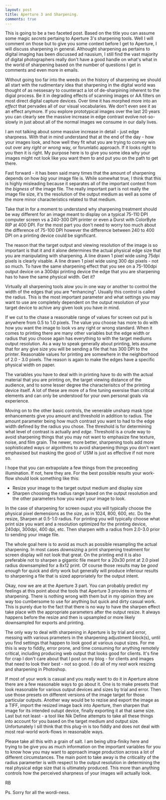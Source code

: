 ```yaml
---
layout: post
title: Aperture 3 and Sharpening. 
comments: true
---
```

This is going to be a two faceted post. Based on the title you can assume some magic <em>secrets</em> pertaing to Aperture 3's sharpening tools. Well I will comment on those but to give you some context before I get to Aperture, I will discuss sharpening in general. Althought sharpening as pertains to digital imaging has been discussed ad nausium, I still find the vast majority of digital photographers really don't have a good handle on what's what in the world of sharpening based on the number of questions I get in comments and even more in emails.

Without going too far into the weeds on the history of sharpening we should all start with the rudimentary idea that sharpening in the digital world was thought of as nessesary to counteract a lot of de-sharpining inherent to the digial process. Be it in degrading effects of scanning images or AA filters on most direct digital capture devices. Over time it has morphed more into an <em>effect</em> that pervades all of our visual vocabularies. We don't even see it as an effect anymore. If you explore prototypical images over the last 20 years you can clearly see the massive increase in edge contrast evolve not-so-slowly in just about all of the normal images we consume in our daily lives.

I am not talking about some massive increase in detail - just edge sharpness. With that in mind understand that at the end of the day - how your images look, and how well they fit what you are trying to convey win out over any <em>right or wrong</em> way, or forumlatic approach. If it looks right to you then it is right. My purpose here is to give you some idea why your images might not look like you want them to and put you on the path to get there.

Fast forward - it has been said many times that the amount of sharpening depends on how <em>big</em> your image file is. While somewhat true, I think that this is highly misleading because it separates all of the important context from the <em>bigness</em> of the image file. The really important part is not really the image file size, it's the resolution of the output medium as well as some of the more minor characteristics related to that medium.

Take that in for a moment to understand why sharpening treatment should be way different for an image meant to display on a typical 75-110 DPI computer screen vs a 240-300 DPI printer or even a Durst with ColorByte RIP at 400 DPI. For the most part you don't need to worry too much about the difference of 75-100 DPI however the difference between 240 to 400 DPI on a printing device could be significant.

The reason that the target output and viewing resolution of the image is so important is that it and it alone determines the actual physical edge size that you are manipulating with sharpening. A line drawn 1 pixel wide using 75dpi pixels is clearly visable. A line drawn 1 pixel wide using 300 dpi pixels - not so much. To have the same sharpening effect that you see on a 75-100dpi output device on a 300dpi printing device the edge that you are sharpening has to have the same physical width. Get it?

Virtually all sharpening tools alow you in one way or another to control the width of the edges that you are *enhancing". Usually this control is called the radius. This is the most important parameter and what settings you may want to use are completely dependent on the output resolution of your target device to achive any given look you have in mind.

If we cut to the chase a reasonable range of values for screen out put is anywhere from 0.5 to 1.0 pixels. The value you choose has more to do with how you want the image to look vs any right or wrong standard. When it comes to printing there are many other variables but the edge width or radius that you choose again has everything to with the target mediums output resolution. As a way to speak generally about printing, lets assume that for any give size you will be sending a file that has 300 DPI to the printer. Reasonable values for printing are somewhere in the neighborhood of 2.0 - 3.0 pixels. The reason is again to make the edges have a specific physical width on paper.

The variables you have to deal with in printing have to do with the actual material that you are printing on, the target viewing distance of the audience, and to some lesser degree the characterisitcs of the printing device itself. A lot of these are more of a fine tuning exersise than critical elements and can only be understood for your own personal goals via experience.

Moving on to the other basic controls, the venerable unsharp mask type enhancements give you amount and threshold in addition to radius. The amount parameter being how much contrast you want to had to the edge width defined by the radius you chose. The threshold is for determining what level of contrast is actually and <em>edge</em>. Threshold is a crude way to avoid sharpening things that you may not want to emphasize fine texture, noise, and film grain. The newer, more better, sharpening tools add more sophisticated ways or algorithms to avoid sharpening things you don't want emphasised but masking the good ol' USM is just as effective if not more so.

I hope that you can extrapolate a few things from the preceeding illumination. If not, here they are. For the best possible results your work-flow should look something like this:
<ul>
	<li>Resize your image to the target output medium and display size</li>
	<li>Sharpen choosing the radius range based on the output resolution and the other parameters how you want your image to look.</li>
</ul>
In the case of sharpening for screen ouput you will typically choose the physical pixel demensions as the <em>size</em>, as in 1024, 800, 600, etc. Do the resize, Sharpen at 0.5-1.0 radius. For printing you will typically choose what print size you want and a resolution optimized for the printing device, 240dpi, 300dpi, 400 dpi, etc. Then sharpen with a radius from 2.0-3.0 prior to sending your image file.

The whole goal here is to avoid as much as possible resampling the actual sharpening. In most cases <em>downsizing</em> a print sharpening treatment for screen display will not look that great. On the printing end it is also preferable not to sharpen a gigantic file meant for a 20x30 print at 2.0 pixel radius downsampled for a 8x12 print. Of course those results may be <em>good enough</em> for quick and dirty work but generally will produce inferiour results to sharpening a file that is sized approriately for the output intent.

Okay, now we are at the Aperture 3 part. You can probably predict my feelings at this point about the tools that Aperture 3 provides in terms of sharpening. There is nothing wrong with them but in my opinion they are way too cumbersome to use for anything but quick and dirty casual work. This is purely due to the fact that there is no way to have the sharpen effect take place with the appropriate parameters after the output resize. It always happens before the resize and then is upsampled or more likely downsampled for exports and printing.

The only way to deal with sharpening in Aperture is by trial and error, messing with various prameters in the sharpening adjustment block(s), until you find settings that happen to look good at various ouput sizes. For me this is <em>way</em> to fiddly, error prone, and time consuming for anything remotely critical, including producing web output that looks good for clients. It's fine for crap I don't care about that I post on my blog - for clients and images that need to look their best - not so good. I do all of my <em>real</em> work resizing and sharpening in Photoshop.

If most of your work is casual and you really want to do it in Aperture alone there are a few reasonable ways to go about it. One is to make presets that look reasonable for various output devices and sizes by trial and error. Then use those presets on different versions of the image target for those particular outputs. Another way would be to rezise and export the image as a TIFF, import the resized image back into Aperture, then sharpen that image for its intended outupt device, finally exporting it at that same size. Last but not least - a tool like Nik Define attempts to take all these things into account for you based on the target medium and output size. Unfortunately I sill think that this plug-in is too fiddly and does not deal with most real-world work-flows in reasonable ways.

Please take all this with a grain of salt. I am being ultra-finiky here and trying to be give you as much information on the important variables for you to know how you may want to approach image production across a lot of different circumstances. The main point to take away is the criticality of the radius paramerter is with respect to the output resolution in determining the real physical edge size that is ultimately produced. This more than anything controls how the perceived sharpness of your images will actually look.

RB

Ps. Sorry for all the wordi-ness.